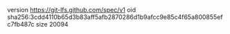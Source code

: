 version https://git-lfs.github.com/spec/v1
oid sha256:3cdd4110b65d3b83aff5afb2870286d1b9afcc9e85c4f65a800855efc7fb487c
size 20094
